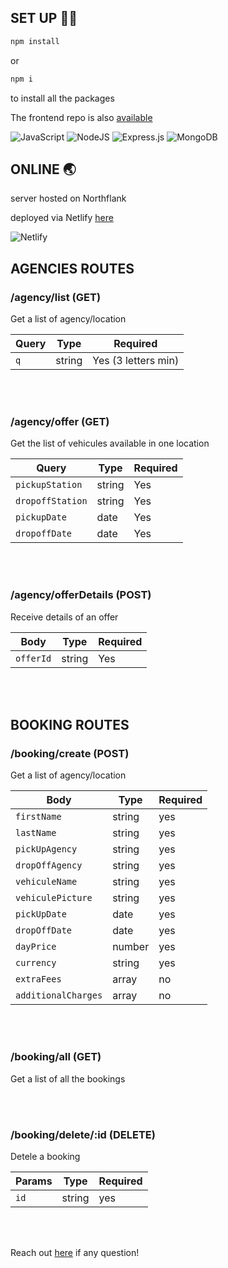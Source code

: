 ## SET UP 👨‍💻

```bash
npm install
```

or

```bash
npm i
```

to install all the packages

The frontend repo is also [available](https://github.com/elsa-wanderlust/sixt-front)

![JavaScript](https://img.shields.io/badge/javascript-%23323330.svg?style=for-the-badge&logo=javascript&logoColor=%23F7DF1E)
![NodeJS](https://img.shields.io/badge/node.js-6DA55F?style=for-the-badge&logo=node.js&logoColor=white)
![Express.js](https://img.shields.io/badge/express.js-%23404d59.svg?style=for-the-badge&logo=express&logoColor=%2361DAFB)
![MongoDB](https://img.shields.io/badge/MongoDB-%234ea94b.svg?style=for-the-badge&logo=mongodb&logoColor=white)

## ONLINE 🌏

server hosted on Northflank

deployed via Netlify [here](https://elsa-letallieur-sixt.netlify.app/)

![Netlify](https://img.shields.io/badge/netlify-%23000000.svg?style=for-the-badge&logo=netlify&logoColor=#00C7B7)

## AGENCIES ROUTES

### /agency/list (GET)

Get a list of agency/location

| Query | Type   | Required            |
| ----- | ------ | ------------------- |
| `q`   | string | Yes (3 letters min) |

<br>
<br>

### /agency/offer (GET)

Get the list of vehicules available in one location

| Query            | Type   | Required |
| ---------------- | ------ | -------- |
| `pickupStation`  | string | Yes      |
| `dropoffStation` | string | Yes      |
| `pickupDate`     | date   | Yes      |
| `dropoffDate`    | date   | Yes      |

<br>
<br>

### /agency/offerDetails (POST)

Receive details of an offer

| Body      | Type   | Required |
| --------- | ------ | -------- |
| `offerId` | string | Yes      |

<br>
<br>

## BOOKING ROUTES

### /booking/create (POST)

Get a list of agency/location

| Body                | Type   | Required |
| ------------------- | ------ | -------- |
| `firstName`         | string | yes      |
| `lastName`          | string | yes      |
| `pickUpAgency`      | string | yes      |
| `dropOffAgency`     | string | yes      |
| `vehiculeName`      | string | yes      |
| `vehiculePicture`   | string | yes      |
| `pickUpDate`        | date   | yes      |
| `dropOffDate`       | date   | yes      |
| `dayPrice`          | number | yes      |
| `currency`          | string | yes      |
| `extraFees`         | array  | no       |
| `additionalCharges` | array  | no       |

<br>
<br>

### /booking/all (GET)

Get a list of all the bookings

<br>
<br>

### /booking/delete/:id (DELETE)

Detele a booking

| Params | Type   | Required |
| ------ | ------ | -------- |
| `id`   | string | yes      |

<br>
<br>

Reach out [here](https://github.com/elsa-wanderlust/sixt-backend/issues) if any question!
